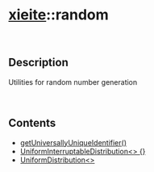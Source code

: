 # [xieite](./xieite.md)\:\:random

&nbsp;

## Description
Utilities for random number generation

&nbsp;

## Contents
- [getUniversallyUniqueIdentifier\(\)](./namespaces/random/get_universally_unique_identifier.md)
- [UniformInterruptableDistribution\<\> \{\}](./namespaces/random/uniform_interruptable_distribution.md)
- [UniformDistribution\<\>](./namespaces/random/uniform_distribution.md)
